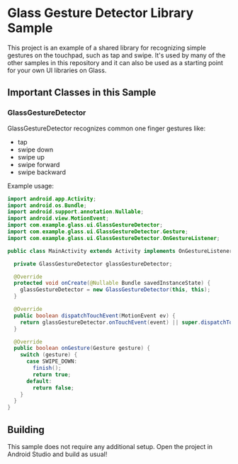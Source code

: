 # Glass Gesture Detector Library Sample

This project is an example of a shared library for recognizing simple gestures 
on the touchpad, such as tap and swipe. It's used by many of the other samples in
this repository and it can also be used as a starting point for your own UI
libraries on Glass.

## Important Classes in this Sample

### GlassGestureDetector

GlassGestureDetector recognizes common one finger gestures like:

* tap
* swipe down
* swipe up
* swipe forward
* swipe backward

Example usage:

```java
import android.app.Activity;
import android.os.Bundle;
import android.support.annotation.Nullable;
import android.view.MotionEvent;
import com.example.glass.ui.GlassGestureDetector;
import com.example.glass.ui.GlassGestureDetector.Gesture;
import com.example.glass.ui.GlassGestureDetector.OnGestureListener;

public class MainActivity extends Activity implements OnGestureListener {

  private GlassGestureDetector glassGestureDetector;

  @Override
  protected void onCreate(@Nullable Bundle savedInstanceState) {
    glassGestureDetector = new GlassGestureDetector(this, this);
  }

  @Override
  public boolean dispatchTouchEvent(MotionEvent ev) {
    return glassGestureDetector.onTouchEvent(event) || super.dispatchTouchEvent(event);
  }

  @Override
  public boolean onGesture(Gesture gesture) {
    switch (gesture) {
      case SWIPE_DOWN:
        finish();
        return true;
      default:
        return false;
    }
  }
}
```

## Building

This sample does not require any additional setup. Open the project in Android Studio and build as usual!

